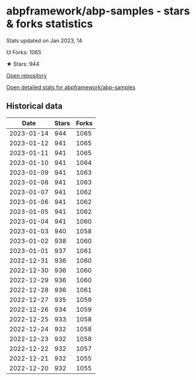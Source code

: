 # abpframework/abp-samples - stars & forks statistics

Stats updated on Jan 2023, 14

☋ Forks: 1065

★ Stars: 944

[Open repository](https://github.com/abpframework/abp-samples)

[Open detailed stats for abpframework/abp-samples](https://reviewgithub.com/rep/abpframework/abp-samples)

## Historical data
| Date | Stars | Forks |
|------|-------|-------|
| 2023-01-14 | 944 | 1065 | 
| 2023-01-12 | 941 | 1065 | 
| 2023-01-11 | 941 | 1065 | 
| 2023-01-10 | 941 | 1064 | 
| 2023-01-09 | 941 | 1063 | 
| 2023-01-08 | 941 | 1063 | 
| 2023-01-07 | 941 | 1062 | 
| 2023-01-06 | 941 | 1062 | 
| 2023-01-05 | 941 | 1062 | 
| 2023-01-04 | 941 | 1060 | 
| 2023-01-03 | 940 | 1058 | 
| 2023-01-02 | 938 | 1060 | 
| 2023-01-01 | 937 | 1061 | 
| 2022-12-31 | 936 | 1060 | 
| 2022-12-30 | 936 | 1060 | 
| 2022-12-29 | 936 | 1060 | 
| 2022-12-28 | 936 | 1061 | 
| 2022-12-27 | 935 | 1059 | 
| 2022-12-26 | 934 | 1059 | 
| 2022-12-25 | 933 | 1058 | 
| 2022-12-24 | 932 | 1058 | 
| 2022-12-23 | 932 | 1058 | 
| 2022-12-22 | 932 | 1057 | 
| 2022-12-21 | 932 | 1055 | 
| 2022-12-20 | 932 | 1055 | 

